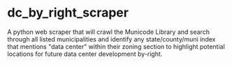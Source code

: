 # dc_by_right_scraper
A python web scraper that will crawl the Municode Library and search through all listed municipalities and identify any state/county/muni index that mentions "data center" within their zoning section to highlight potential locations for future data center development by-right. 
